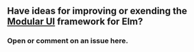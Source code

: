 ## Have ideas for improving or exending the [Modular UI](https://github.com/danielnarey/elm-modular-ui) framework for Elm?
### Open or comment on an issue here.
